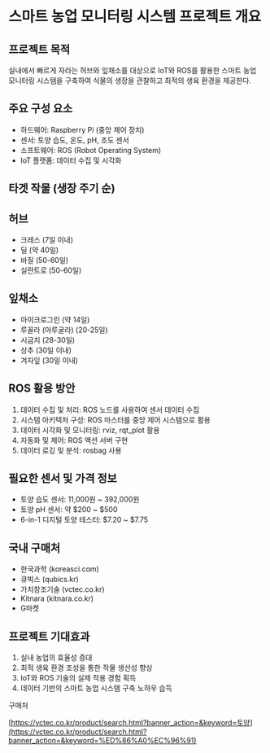 # 스마트 농업 모니터링 시스템 프로젝트 개요

## **프로젝트 목적**

실내에서 빠르게 자라는 허브와 잎채소를 대상으로 IoT와 ROS를 활용한 스마트 농업 모니터링 시스템을 구축하여 식물의 생장을 관찰하고 최적의 생육 환경을 제공한다.

## **주요 구성 요소**

- 하드웨어: Raspberry Pi (중앙 제어 장치)
- 센서: 토양 습도, 온도, pH, 조도 센서
- 소프트웨어: ROS (Robot Operating System)
- IoT 플랫폼: 데이터 수집 및 시각화

## **타겟 작물 (생장 주기 순)**

## **허브**

- 크레스 (7일 이내)
- 딜 (약 40일)
- 바질 (50-60일)
- 실란트로 (50-60일)

## **잎채소**

- 마이크로그린 (약 14일)
- 루꼴라 (아루굴라) (20-25일)
- 시금치 (28-30일)
- 상추 (30일 이내)
- 겨자잎 (30일 이내)

## **ROS 활용 방안**

1. 데이터 수집 및 처리: ROS 노드를 사용하여 센서 데이터 수집
2. 시스템 아키텍처 구성: ROS 마스터를 중앙 제어 시스템으로 활용
3. 데이터 시각화 및 모니터링: rviz, rqt_plot 활용
4. 자동화 및 제어: ROS 액션 서버 구현
5. 데이터 로깅 및 분석: rosbag 사용

## **필요한 센서 및 가격 정보**

- 토양 습도 센서: 11,000원 ~ 392,000원
- 토양 pH 센서: 약 $200 ~ $500
- 6-in-1 디지털 토양 테스터: $7.20 ~ $7.75

## **국내 구매처**

- 한국과학 (koreasci.com)
- 큐빅스 (qubics.kr)
- 가치창조기술 (vctec.co.kr)
- Kitnara (kitnara.co.kr)
- G마켓

## **프로젝트 기대효과**

1. 실내 농업의 효율성 증대
2. 최적 생육 환경 조성을 통한 작물 생산성 향상
3. IoT와 ROS 기술의 실제 적용 경험 획득
4. 데이터 기반의 스마트 농업 시스템 구축 노하우 습득

구매처

[https://vctec.co.kr/product/search.html?banner_action=&keyword=토양](https://vctec.co.kr/product/search.html?banner_action=&keyword=%ED%86%A0%EC%96%91)